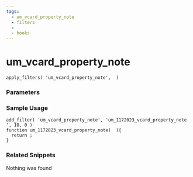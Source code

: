```yaml
---
tags: 
  - um_vcard_property_note
  - filters
  - 
  - hooks
---
```

# um\_vcard\_property\_note

``` php:no-line-numbers
apply_filters( 'um_vcard_property_note',  )
```
<div class='hook-sep'></div>

### Parameters

<div class='hook-sep'></div>



### Sample Usage

``` php:no-line-numbers
add_filter( 'um_vcard_property_note', 'um_1172023_vcard_property_note ', 10, 0 )
function um_1172023_vcard_property_note(  ){
  return ;
}
```
<div class='hook-sep'></div>



### Related Snippets

Nothing was found

